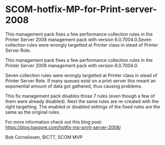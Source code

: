 # SCOM-hotfix-MP-for-Print-server-2008
This management pack fixes a few performance collection rules in the Printer Server 2008 management pack with version 6.0.7004.0.Seven collection rules were wrongly targetted at Printer class in stead of Printer Server Role.

This management pack fixes a few performance collection rules in the Printer Server 2008 management pack with version 6.0.7004.0.

Seven collection rules were wrongly targetted at Printer class in stead of Printer Server Role. If many queues exist on a print server this meant an exponential amount of data got gathered, thus causing problems.

This fix management pack disables those 7 rules (even though a few of them were already disabled). Next the same rules are re-created with the right targetting. The enabled or disabled settings of the fixed rules are the same as the original rules.

For more information check out this blog post: https://blog.topqore.com/hotfix-mp-print-server-2008/

 

Bob Cornelissen, BICTT, SCOM MVP
